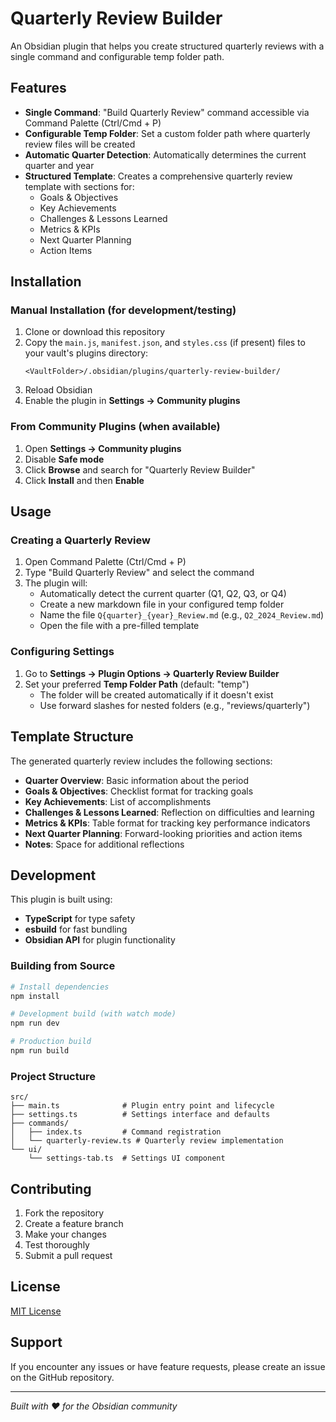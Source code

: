 # Quarterly Review Builder

An Obsidian plugin that helps you create structured quarterly reviews with a single command and configurable temp folder path.

## Features

- **Single Command**: "Build Quarterly Review" command accessible via Command Palette (Ctrl/Cmd + P)
- **Configurable Temp Folder**: Set a custom folder path where quarterly review files will be created
- **Automatic Quarter Detection**: Automatically determines the current quarter and year
- **Structured Template**: Creates a comprehensive quarterly review template with sections for:
  - Goals & Objectives
  - Key Achievements
  - Challenges & Lessons Learned
  - Metrics & KPIs
  - Next Quarter Planning
  - Action Items

## Installation

### Manual Installation (for development/testing)

1. Clone or download this repository
2. Copy the `main.js`, `manifest.json`, and `styles.css` (if present) files to your vault's plugins directory:
   ```
   <VaultFolder>/.obsidian/plugins/quarterly-review-builder/
   ```
3. Reload Obsidian
4. Enable the plugin in **Settings → Community plugins**

### From Community Plugins (when available)

1. Open **Settings → Community plugins**
2. Disable **Safe mode**
3. Click **Browse** and search for "Quarterly Review Builder"
4. Click **Install** and then **Enable**

## Usage

### Creating a Quarterly Review

1. Open Command Palette (Ctrl/Cmd + P)
2. Type "Build Quarterly Review" and select the command
3. The plugin will:
   - Automatically detect the current quarter (Q1, Q2, Q3, or Q4)
   - Create a new markdown file in your configured temp folder
   - Name the file `Q{quarter}_{year}_Review.md` (e.g., `Q2_2024_Review.md`)
   - Open the file with a pre-filled template

### Configuring Settings

1. Go to **Settings → Plugin Options → Quarterly Review Builder**
2. Set your preferred **Temp Folder Path** (default: "temp")
   - The folder will be created automatically if it doesn't exist
   - Use forward slashes for nested folders (e.g., "reviews/quarterly")

## Template Structure

The generated quarterly review includes the following sections:

- **Quarter Overview**: Basic information about the period
- **Goals & Objectives**: Checklist format for tracking goals
- **Key Achievements**: List of accomplishments
- **Challenges & Lessons Learned**: Reflection on difficulties and learning
- **Metrics & KPIs**: Table format for tracking key performance indicators
- **Next Quarter Planning**: Forward-looking priorities and action items
- **Notes**: Space for additional reflections

## Development

This plugin is built using:

- **TypeScript** for type safety
- **esbuild** for fast bundling
- **Obsidian API** for plugin functionality

### Building from Source

```bash
# Install dependencies
npm install

# Development build (with watch mode)
npm run dev

# Production build
npm run build
```

### Project Structure

```
src/
├── main.ts              # Plugin entry point and lifecycle
├── settings.ts          # Settings interface and defaults  
├── commands/
│   ├── index.ts         # Command registration
│   └── quarterly-review.ts # Quarterly review implementation
└── ui/
    └── settings-tab.ts  # Settings UI component
```

## Contributing

1. Fork the repository
2. Create a feature branch
3. Make your changes
4. Test thoroughly
5. Submit a pull request

## License

[MIT License](LICENSE)

## Support

If you encounter any issues or have feature requests, please create an issue on the GitHub repository.

---

*Built with ❤️ for the Obsidian community*